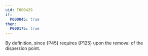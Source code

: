 ```yaml
---
uid: T000429
if:
  P000045: true
then:
  P000175: true
---
```


By definition, since {P45} requires {P125} upon the removal of the dispersion point.
